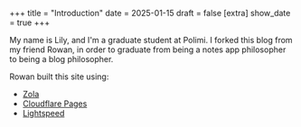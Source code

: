 +++
title = "Introduction"
date = 2025-01-15
draft = false
[extra]
show_date = true
+++

My name is Lily, and I'm a graduate student at Polimi. I forked this blog from my friend Rowan, in order to graduate from being a notes app philosopher to being a blog philosopher.

Rowan built this site using:
* [Zola](https://www.getzola.org/)
* [Cloudflare Pages](https://pages.cloudflare.com/)
* [Lightspeed](https://www.getzola.org/themes/lightspeed/)
